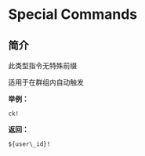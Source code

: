 # Special Commands

## 简介

此类型指令无特殊前缀  

适用于在群组内自动触发

**举例：**

```QQ_message
ck!
```

**返回：**

```QQ_message
${user\_id}!
```
